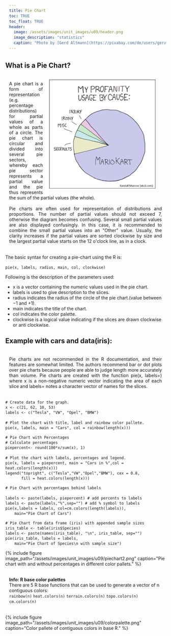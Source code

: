 ```yaml
---
title: Pie Chart
toc: TRUE
toc_float: TRUE
header:
  image: /assets/images/unit_images/u09/header.png
  image_description: "statistics"
  caption: "Photo by [Gerd Altmann](https://pixabay.com/de/users/geralt-9301/?utm_source=link-attribution&utm_medium=referral&utm_campaign=image&utm_content=4705451) [from Pixabay](https://pixabay.com/)"
---
```


<!--more-->
## What is a Pie Chart?
<style>.unit p {text-align: justify;}</style>
<div class="unit">
<img src="piechart1.png" width="334" height="343" align="right" vspace="10" hspace="20">
<p>A pie chart is a form of representation (e.g. percentage distributions) for partial values of a whole as parts of a circle. The pie chart is circular and divided into several pie sectors, whereby each pie sector represents a partial value and the pie thus represents the sum of the partial values (the whole). <br>
<br>
Pie charts are often used for representation of distributions and proportions. The number of partial values should not exceed 7, otherwise the diagram becomes confusing. Several small partial values are also displayed confusingly. In this case, it is recommended to combine the small partial values into an "Other" value. Usually, the clarity increases if the partial values are sorted clockwise by size and the largest partial value starts on the 12 o'clock line, as in a clock.</p></div>

The basic syntax for creating a pie-chart using the R is:

`pie(x, labels, radius, main, col, clockwise)`

Following is the description of the parameters used:
* x is a vector containing the numeric values used in the pie chart.
* labels is used to give description to the slices.
* radius indicates the radius of the circle of the pie chart.(value between −1 and +1).
* main indicates the title of the chart.
* col indicates the color palette.
* clockwise is a logical value indicating if the slices are drawn clockwise or anti clockwise.

## Example with cars and data(iris):
<div class="unit"><p>Pie charts are not recommended in the R documentation, and their features are somewhat limited. The authors recommend bar or dot plots over pie charts because people are able to judge length more accurately than volume. Pie charts are created with the function pie(x, labels=) where x is a non-negative numeric vector indicating the area of each slice and labels= notes a character vector of names for the slices.</p></div>

```
# Create data for the graph.
x <- c(21, 62, 10, 53)
labels <- c("Tesla", "VW", "Opel", "BMW")

# Plot the chart with title, label and rainbow color pallete.
pie(x, labels, main = "Cars", col = rainbow(length(x)))
```
```
# Pie Chart with Percentages
# Calculate percentages
piepercent<- round(100*x/sum(x), 1)

# Plot the chart with labels, percentages and legend.
pie(x, labels = piepercent, main = "Cars in %",col = heat.colors(length(x)))
legend("topright", c("Tesla","VW","Opel","BMW"), cex = 0.8,
       fill = heat.colors(length(x)))
```
```
# Pie Chart with percentages behind labels

labels <- paste(labels, piepercent) # add percents to labels
labels <- paste(labels,"%",sep="") # add % symbol to labels
pie(x,labels = labels, col=cm.colors(length(labels)),
    main="Pie Chart of Cars")
```
```
# Pie Chart from data frame (iris) with appended sample sizes
iris_table <- table(iris$Species)
labels <- paste(names(iris_table), "\n", iris_table, sep="")
pie(iris_table, labels = labels,
    main="Pie Chart of Species\n with sample size")
```
{% include figure image_path="/assets/images/unit_images/u09/piechart2.png" caption="Pie chart with and without percentages in different color pallets." %}

<html>
<head>
<meta name="viewport" content="width=device-width, initial-scale=1">
<style>
div {
  margin-bottom: 15px;
  padding: 4px 12px;
}

.info {
  background-color: #e7f3fe;
  border-left: 6px solid #2196F3;
}

</style>
</head>
<body>
<div class="info">
  <p><strong>Info: R base color palettes</strong>  <br>
  There are 5 R base functions that can be used to generate a vector of n contiguous colors:   <br>
  <code class="language-plaintext highlighter-rouge">rainbow(n)</code>
  <code class="language-plaintext highlighter-rouge">heat.colors(n)</code>
  <code class="language-plaintext highlighter-rouge">terrain.colors(n)</code>
  <code class="language-plaintext highlighter-rouge">topo.colors(n)</code>
  <code class="language-plaintext highlighter-rouge">cm.colors(n)</code>
  </p>
</div>
</body>
</html>
{% include figure image_path="/assets/images/unit_images/u09/colorpalette.png" caption="Color pallete of contiguous colors in base R." %}
